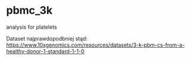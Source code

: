 # pbmc_3k
analysis for platelets

Dataset najprawdopodbniej stąd: https://www.10xgenomics.com/resources/datasets/3-k-pbm-cs-from-a-healthy-donor-1-standard-1-1-0
